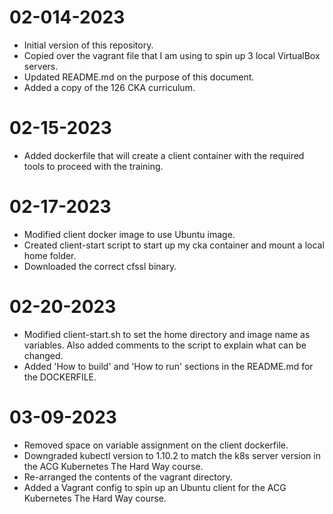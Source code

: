 # 02-014-2023
* Initial version of this repository.
* Copied over the vagrant file that I am using to spin up 3 local VirtualBox servers.
* Updated README.md on the purpose of this document.
* Added a copy of the 126 CKA curriculum.

# 02-15-2023
* Added dockerfile that will create a client container with the required tools to proceed with the training.

# 02-17-2023
* Modified client docker image to use Ubuntu image.
* Created client-start script to start up my cka container and mount a local home folder.
* Downloaded the correct cfssl binary.  

# 02-20-2023
* Modified client-start.sh to set the home directory and image name as variables. Also added comments to the script to explain what can be changed.  
* Added 'How to build' and 'How to run' sections in the README.md for the DOCKERFILE.

# 03-09-2023
* Removed space on variable assignment on the client dockerfile.
* Downgraded kubectl version to 1.10.2 to match the k8s server version in the ACG Kubernetes The Hard Way course.
* Re-arranged the contents of the vagrant directory.
* Added a Vagrant config to spin up an Ubuntu client for the ACG Kubernetes The Hard Way course.